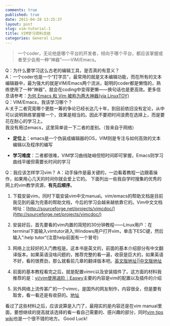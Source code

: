 ```yaml
---
comments: true
published: true
date: 2011-04-28 13:25:37
layout: post
slug: vim-tutorial-1
title: VIM学习资料总结
categories: General Linux
---
```


> 一个coder，无论他是哪个平台的开发者，倾向于哪个平台，都应该掌握或者至少会用一种“神器”——VIM/Emacs。

Q：为什么要学习这么古老的编辑工具，是否真的有意义？  
A：一个coder也是一个“打字员”，最常用的就是文本编辑功能，而在所有的文本编辑器中，最为强大的就是VIM/Emacs两个流派，聪明的coder都是懒惰的，熟练使用了一种“神器”，就会在coding中变得更懒——换句话也是更高效。更多信息请参考：[为何 Emacs 和 Vim 被称为两大神器(via LinuxTOY)](http://linuxtoy.org/archives/why-emacs-vim-good.html)  
Q：VIM/Emacs，我该学习哪个？  
A:关于二者究竟哪个更胜一筹的争论已经长达几十年，到目前依旧没有定论，从中可以说明熟练掌握哪一个，效果是相当的。因此不要把时间浪费在选择上，而是要花在耐心的学习上。  
我没有用过emacs，这里简单说一下二者的差别。（皆来自于网络）<!-- more -->
	
  * **定位上**：emacs是一个伪装成编辑器的OS，VIM则是专注与如何高效的文本编辑以及程序的编写

	
  * **学习难度**：二者都很难，VIM学习曲线陡峭但短时间即可掌握，Emacs则学习曲线平缓但需要长时间的学习


Q：我应该怎样学习vim？
A：动手操作是最关键的，一边看着教程一边跟着操作，如果用心几天的时间你就会爱上它的。
下面列出一些我自学时搜集的优秀的网上的vim教学资源，**有先后顺序**。



	
  1. 下载安装vim，同时下载安装vim中文manual。vim/emacs的帮助文档是目前我见到的最为完善的帮助文档，今后的学习会越来越依靠它的。Vim中文文档地址：[http://sourceforge.net/projects/vimcdoc/](http://sourceforge.net/projects/vimcdoc/)

	
  2. 安装好后，首先要看的vim内置的简短的30分钟教程——Linux用户：在terminal下面输入vimtutor进入;Windows用户打开vim，单击下ESC键，然后输入”:help tutor“(注意help前面有一个冒号)

	
  3. 网络上比较好的入门教程是<A Byte of VIM>。这本书是英文的，前面的基本介绍部分有中文翻译版本。如果英语没啥问题的，推荐完整的看一遍，收获是巨大的，如果英语不好，看的很费劲，那么就看前几章的翻译版本吧。[英文版地址](http://www.swaroopch.com/notes/Vim_en:Table_of_Contents)||[中文版地址](http://www.swaroopch.com/notes/Vim_zh-cn:%E7%9B%AE%E5%BD%95)

	
  4. 前面的基本教程看完之后，就是配置vimrc以及安装插件了。这方面的材料我推荐的是：[vi/vim使用进阶｜Easwy](http://easwy.com/blog/archives/advanced-vim-skills-catalog/)主要的内容是vim的配置以及插件的介绍

	
  5. 另外网络上流传甚广的一个vimrc，是国外的网友制作，内容很全，但是要有取舍，看一看还是有收获的。[地址](http://amix.dk/vim/vimrc.html)


看过了这些材料之后，应该说算是入门了，最翔实的是内容还是在vim manual里面，要想继续的提高就该选择的看一看自己需要的、感兴趣的部分，同时[vim tips wiki](http://vim.wikia.com/wiki/Vim_Tips_Wiki)也是一个很不错的地方。
Good Luck!
